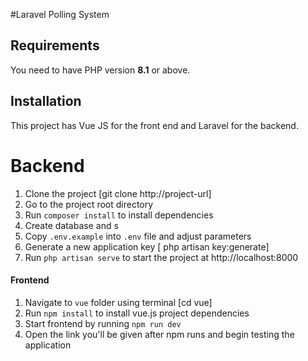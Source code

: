 #Laravel Polling System 

## Requirements
You need to have PHP version **8.1** or above.

## Installation
This project has Vue JS for  the front end and Laravel for the backend.

# Backend
1. Clone the project [git clone http://project-url]
2. Go to the project root directory 
3. Run `composer install` to install dependencies
4. Create database and s
5. Copy `.env.example` into `.env` file and adjust parameters
6. Generate a new application key [ php artisan key:generate]
7. Run `php artisan serve` to start the project at http://localhost:8000

#### Frontend
1. Navigate to `vue` folder using terminal [cd vue]
2. Run `npm install` to install vue.js project dependencies
3. Start frontend by running `npm run dev`
5. Open the link you'll be given after npm runs and begin testing the application
